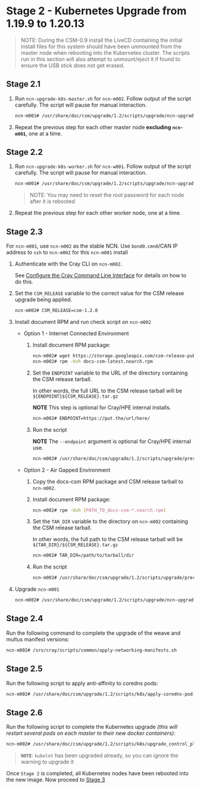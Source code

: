 # Stage 2 - Kubernetes Upgrade from 1.19.9 to 1.20.13

> NOTE: During the CSM-0.9 install the LiveCD containing the initial install files for this system should have been unmounted from the master node when rebooting into the Kubernetes cluster. The scripts run in this section will also attempt to unmount/eject it if found to ensure the USB stick does not get erased.

## Stage 2.1

1. Run `ncn-upgrade-k8s-master.sh` for `ncn-m002`. Follow output of the script carefully. The script will pause for manual interaction.

    ```bash
    ncn-m001# /usr/share/doc/csm/upgrade/1.2/scripts/upgrade/ncn-upgrade-k8s-master.sh ncn-m002
    ```
    
1. Repeat the previous step for each other master node **excluding `ncn-m001`**, one at a time.

## Stage 2.2

1. Run `ncn-upgrade-k8s-worker.sh` for `ncn-w001`. Follow output of the script carefully. The script will pause for manual interaction.

    ```bash
    ncn-m001# /usr/share/doc/csm/upgrade/1.2/scripts/upgrade/ncn-upgrade-k8s-worker.sh ncn-w001
    ```
    
    > NOTE: You may need to reset the root password for each node after it is rebooted

1. Repeat the previous step for each other worker node, one at a time.

## Stage 2.3

For `ncn-m001`, use `ncn-m002` as the stable NCN. Use `bond0.cmn0`/CAN IP address to `ssh` to `ncn-m002` for this `ncn-m001` install

1. Authenticate with the Cray CLI on `ncn-m002`.

    See [Configure the Cray Command Line Interface](../../operations/configure_cray_cli.md) for details on how to do this.

1. Set the `CSM_RELEASE` variable to the correct value for the CSM release upgrade being applied.

    ```bash
    ncn-m002# CSM_RELEASE=csm-1.2.0
    ```

1. Install document RPM and run check script on `ncn-m002`

    * Option 1 - Internet Connected Environment

        1. Install document RPM package:

            ```bash
            ncn-m002# wget https://storage.googleapis.com/csm-release-public/csm-1.2/docs-csm/docs-csm-latest.noarch.rpm
            ncn-m002# rpm -Uvh docs-csm-latest.noarch.rpm
            ```

        1. Set the `ENDPOINT` variable to the URL of the directory containing the CSM release tarball.
        
            In other words, the full URL to the CSM release tarball will be `${ENDPOINT}${CSM_RELEASE}.tar.gz`
        
            **NOTE** This step is optional for Cray/HPE internal installs.
        
            ```bash
            ncn-m002# ENDPOINT=https://put.the/url/here/
            ```

        1. Run the script
        
            **NOTE** The `--endpoint` argument is optional for Cray/HPE internal use.

            ```bash
            ncn-m002# /usr/share/doc/csm/upgrade/1.2/scripts/upgrade/prerequisites.sh --csm-version $CSM_RELEASE --endpoint $ENDPOINT
            ```

    * Option 2 - Air Gapped Environment

        1. Copy the docs-csm RPM package and CSM release tarball to `ncn-m002`.

        1. Install document RPM package:

            ```bash
            ncn-m002# rpm -Uvh [PATH_TO_docs-csm-*.noarch.rpm]
            ```

        1. Set the `TAR_DIR` variable to the directory on `ncn-m002` containing the CSM release tarball.
        
            In other words, the full path to the CSM release tarball will be `${TAR_DIR}/${CSM_RELEASE}.tar.gz`

            ```bash
            ncn-m002# TAR_DIR=/path/to/tarball/dir
            ```

        1. Run the script

            ```bash
            ncn-m002# /usr/share/doc/csm/upgrade/1.2/scripts/upgrade/prerequisites.sh --csm-version $CSM_RELEASE --tarball-file ${TAR_DIR}/${CSM_RELEASE}.tar.gz
            ```

1. Upgrade `ncn-m001`

    ```bash
    ncn-m002# /usr/share/doc/csm/upgrade/1.2/scripts/upgrade/ncn-upgrade-k8s-master.sh ncn-m001
    ```

## Stage 2.4

Run the following command to complete the upgrade of the weave and multus manifest versions:

```bash
ncn-m002# /srv/cray/scripts/common/apply-networking-manifests.sh
```

## Stage 2.5

Run the following script to apply anti-affinity to coredns pods:

```bash
ncn-m002# /usr/share/doc/csm/upgrade/1.2/scripts/k8s/apply-coredns-pod-affinity.sh
```

## Stage 2.6

Run the following script to complete the Kubernetes upgrade _(this will restart several pods on each master to their new docker containers)_:

```bash
ncn-m002# /usr/share/doc/csm/upgrade/1.2/scripts/k8s/upgrade_control_plane.sh
```

> **`NOTE`**: `kubelet` has been upgraded already, so you can ignore the warning to upgrade it

Once `Stage 2` is completed, all Kubernetes nodes have been rebooted into the new image. Now proceed to [Stage 3](Stage_3.md)
